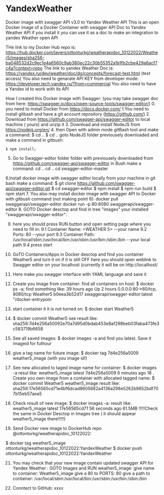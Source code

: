 # YandexWeather
Docker image with swagger API v3.0 to Yandex Weather API 
This is an open Docker image  of a Docker Container with swagger API Doc to Yandex Weather API 
if you install it you can use it as a doc to make an integration to yandex Weather open API

THe link to my Docker Hub repo is: https://hub.docker.com/layers/ottonturkg/weatherapidoc_10122022/Weather5/images/sha256-ba048532d2c9ec1e4a6560c9ab380ec22c30b55352a1b1fb2cbe429a6acf7c4a?context=repo
The link to yandex Weather Doc is: https://yandex.ru/dev/weather/doc/dg/concepts/forecast-test.html (test access)
You also need to genarate API KEY from developer mode: https://developer.tech.yandex.ru/?from=commercial
You also need to have a Yandex id to work with its API

How I created this Docker image with Swagger:
(you may take swagger doc from here: https://swagger.io/docs/open-source-tools/swagger-editor/)
0. you need to install Docker from https://docs.docker.com/
1.You need to install gitbash and have a git account repository   (https://github.com/)
2. Download from https://github.com/swagger-api/swagger-editor to local machine ( yours) and unzip it
3. Download and install NodeJS from https://nodejs.org/en/
4. then Open with admin mode gitBash tool and make a command: 
$ cd ..
$ cd ..
goto NodeJS folder previousely downloaded and make a command in gitbush: 

    $ npm install;

5. Go to Swagger-editor folder folder with previousely downloaded from https://github.com/swagger-api/swagger-editor
in Bush make a command: 
cd ..
cd ..
cd  swagger-editor-master

6.Install docker image with swagger editor locally from your machine
in  git bash make a command:
  $ git clone https://github.com/swagger-api/swagger-editor.git
  $ cd swagger-editor
  $ npm install
  $ npm run build
  $ npm start
 7. You also may install docker image with swagger API to Docker with gitbush command (not making point 6):
   docker pull swaggerapi/swagger-editor
   docker run -p 80:8080 swaggerapi/swagger-editor
 8. GOTO Docker desctop and find in tree "images" your installed "swaggerapi/swagger-editor": 
   
 9. here you should press RUN button and open setting page where you need to fill in:
 9.1 Container Name: <WEATHER 5>  --your name
 9.2 Ports: 80  --your port
 9.3 Container Path:  /usr/local/sbin:/usr/local/bin:/usr/sbin:/usr/bin:/sbin:/bin   --your local path
 9.4 press start  
 
 10. GoTO Containers/Apps in Docker desctop and find you container Weather5 and turn it on if it is still OFF
 here you should open weblink to Swagger editor on your localhost (currently  it will be on http://localhost/
 11. Here make you swagger interface with YAML language and save it
 
 12. Create you image from container:
    find all containers on host: 
    $ docker ps -a;
  find something like: 
  39 hours ago        Up 2 hours                  0.0.0.0:80->80/tcp, 8080/tcp   Weather5 b0eea3b52d17   swaggerapi/swagger-editor:latest               "/docker-entrypoin
 13. start container it it is not turned on:
    $ docker start Weather5
    
 14. $ docker commit Weather5
 see result like:  sha256:7d4e256a50092e70a7d95d0bdab453e8af298beb03faba473fe3c583719b6658
 15. See all saved images:
 $ docker images -a
 and find you latest. Save it imageid for futhour
 16. give a tag name for future image: 
 $ docker tag 7d4e256a5009 weather5_image  (with you image id!)
 
 17. See new allocated to taged image name for container:
$ docker images -a 
resul like: weather5_image   latest  7d4e256a5009   6 minutes ago 
18 . Create you own image from a container with allocated tagged name: 
$ docker commit Weather5 weather5_image
result like:  sha256:17e56565cd71e4bf6dcad8605682a4136a298e5262b9852bdf707b15eb57aea5

19. Check result of new image: $ docker images -a:
result like: 
        weather5_image  latest   17e56565cd71   56 seconds ago   61.5MB
!!!!!Check the same in Docker Desctop in Images tree ( it should appear weather5_image there!!!!!)
20.  Send Docker new image to DockerHub repo @ottonturkg/weatherapidoc_10122022:    

$ docker tag weather5_image ottonturkg/weatherapidoc_10122022:YandexWeather
$ docker push ottonturkg/weatherapidoc_10122022:YandexWeather

21. You may check that your new image contain updated swagger API for Yandex Weather :
GOTO Images and RUN weather5_image:
give name to container: Weather5_image 
give a 80 to PORTS: 80
give a path to container:  /usr/local/sbin:/usr/local/bin:/usr/sbin:/usr/bin:/sbin:/bin

22. Conntect to GitHub:
xxxx

